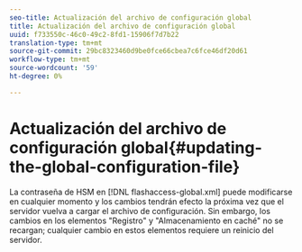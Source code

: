 ```yaml
---
seo-title: Actualización del archivo de configuración global
title: Actualización del archivo de configuración global
uuid: f733550c-46c0-49c2-8fd1-15906f7d7b22
translation-type: tm+mt
source-git-commit: 29bc8323460d9be0fce66cbea7c6fce46df20d61
workflow-type: tm+mt
source-wordcount: '59'
ht-degree: 0%

---
```



# Actualización del archivo de configuración global{#updating-the-global-configuration-file}

La contraseña de HSM en [!DNL flashaccess-global.xml] puede modificarse en cualquier momento y los cambios tendrán efecto la próxima vez que el servidor vuelva a cargar el archivo de configuración. Sin embargo, los cambios en los elementos &quot;Registro&quot; y &quot;Almacenamiento en caché&quot; no se recargan; cualquier cambio en estos elementos requiere un reinicio del servidor.
